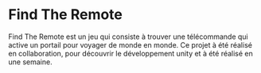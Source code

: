 # Find The Remote 

Find The Remote est un jeu qui consiste à trouver une télécommande qui active un portail pour voyager de monde en monde.
Ce projet à été réalisé en collaboration, pour découvrir le développement unity et à été réalisé en une semaine.
